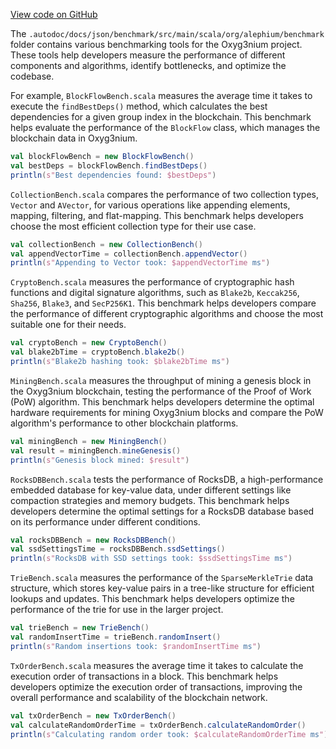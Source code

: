 [View code on GitHub](https://github.com/alephium/alephium/.autodoc/docs/json/benchmark/src/main/scala/org/alephium/benchmark)

The `.autodoc/docs/json/benchmark/src/main/scala/org/alephium/benchmark` folder contains various benchmarking tools for the Oxyg3nium project. These tools help developers measure the performance of different components and algorithms, identify bottlenecks, and optimize the codebase.

For example, `BlockFlowBench.scala` measures the average time it takes to execute the `findBestDeps()` method, which calculates the best dependencies for a given group index in the blockchain. This benchmark helps evaluate the performance of the `BlockFlow` class, which manages the blockchain data in Oxyg3nium.

```scala
val blockFlowBench = new BlockFlowBench()
val bestDeps = blockFlowBench.findBestDeps()
println(s"Best dependencies found: $bestDeps")
```

`CollectionBench.scala` compares the performance of two collection types, `Vector` and `AVector`, for various operations like appending elements, mapping, filtering, and flat-mapping. This benchmark helps developers choose the most efficient collection type for their use case.

```scala
val collectionBench = new CollectionBench()
val appendVectorTime = collectionBench.appendVector()
println(s"Appending to Vector took: $appendVectorTime ms")
```

`CryptoBench.scala` measures the performance of cryptographic hash functions and digital signature algorithms, such as `Blake2b`, `Keccak256`, `Sha256`, `Blake3`, and `SecP256K1`. This benchmark helps developers compare the performance of different cryptographic algorithms and choose the most suitable one for their needs.

```scala
val cryptoBench = new CryptoBench()
val blake2bTime = cryptoBench.blake2b()
println(s"Blake2b hashing took: $blake2bTime ms")
```

`MiningBench.scala` measures the throughput of mining a genesis block in the Oxyg3nium blockchain, testing the performance of the Proof of Work (PoW) algorithm. This benchmark helps developers determine the optimal hardware requirements for mining Oxyg3nium blocks and compare the PoW algorithm's performance to other blockchain platforms.

```scala
val miningBench = new MiningBench()
val result = miningBench.mineGenesis()
println(s"Genesis block mined: $result")
```

`RocksDBBench.scala` tests the performance of RocksDB, a high-performance embedded database for key-value data, under different settings like compaction strategies and memory budgets. This benchmark helps developers determine the optimal settings for a RocksDB database based on its performance under different conditions.

```scala
val rocksDBBench = new RocksDBBench()
val ssdSettingsTime = rocksDBBench.ssdSettings()
println(s"RocksDB with SSD settings took: $ssdSettingsTime ms")
```

`TrieBench.scala` measures the performance of the `SparseMerkleTrie` data structure, which stores key-value pairs in a tree-like structure for efficient lookups and updates. This benchmark helps developers optimize the performance of the trie for use in the larger project.

```scala
val trieBench = new TrieBench()
val randomInsertTime = trieBench.randomInsert()
println(s"Random insertions took: $randomInsertTime ms")
```

`TxOrderBench.scala` measures the average time it takes to calculate the execution order of transactions in a block. This benchmark helps developers optimize the execution order of transactions, improving the overall performance and scalability of the blockchain network.

```scala
val txOrderBench = new TxOrderBench()
val calculateRandomOrderTime = txOrderBench.calculateRandomOrder()
println(s"Calculating random order took: $calculateRandomOrderTime ms")
```
